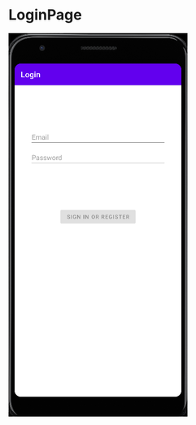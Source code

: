 # LoginPage
![alt text](https://github.com/Indreshkashyap/android/blob/main/LoginPage/loginpage.png)
